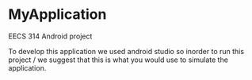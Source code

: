 # MyApplication
EECS 314 Android project

To develop this application we used android studio so inorder to run this project /
we suggest that this is what you would use to simulate the application.
